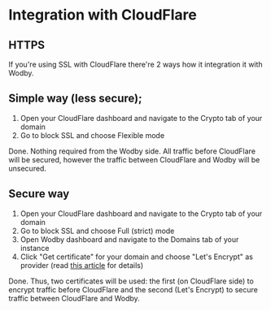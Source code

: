 # Integration with CloudFlare

## HTTPS

If you're using SSL with CloudFlare there're 2 ways how it integration it with Wodby.

## Simple way (less secure);

1. Open your CloudFlare dashboard and navigate to the Crypto tab of your domain
2. Go to block SSL and choose Flexible mode

Done. Nothing required from the Wodby side. All traffic before CloudFlare will be secured, however the traffic between CloudFlare and Wodby will be unsecured.

## Secure way

1. Open your CloudFlare dashboard and navigate to the Crypto tab of your domain
2. Go to block SSL and choose Full (strict) mode
3. Open Wodby dashboard and navigate to the Domains tab of your instance
4. Click "Get certificate" for your domain and choose "Let's Encrypt" as provider (read <a href="/apps/domains.html#https-ssl-via-lets-encrypt">this article</a> for details)

Done. Thus, two certificates will be used: the first (on CloudFlare side) to encrypt traffic before CloudFlare and the second (Let's Encrypt) to secure traffic between CloudFlare and Wodby.